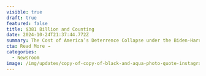 ```yaml
---
visible: true
draft: true
featured: false
title: $381 Billion and Counting
date: 2024-10-24T21:37:44.772Z
summary: The Cost of America’s Deterrence Collapse under the Biden-Harris Administration
cta: Read More →
categories:
  - Newsroom
image: /img/updates/copy-of-copy-of-black-and-aqua-photo-quote-instagram-post-presentation-1-.jpg
---
```

